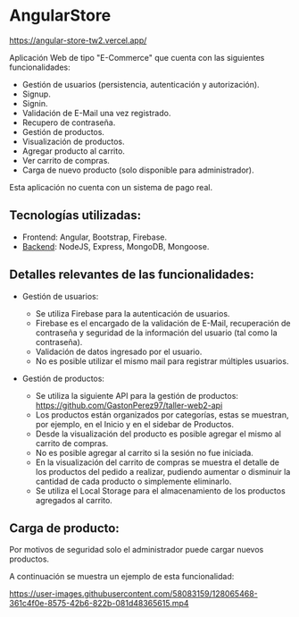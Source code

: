 # AngularStore

https://angular-store-tw2.vercel.app/

Aplicación Web de tipo "E-Commerce" que cuenta con las siguientes funcionalidades:
- Gestión de usuarios (persistencia, autenticación y autorización).
- Signup.
- Signin.
- Validación de E-Mail una vez registrado.
- Recupero de contraseña.
- Gestión de productos.
- Visualización de productos.
- Agregar producto al carrito.
- Ver carrito de compras.
- Carga de nuevo producto (solo disponible para administrador).

Esta aplicación no cuenta con un sistema de pago real.

## Tecnologías utilizadas:
- Frontend: Angular, Bootstrap, Firebase.
- [Backend](https://github.com/GastonPerez97/taller-web2-api): NodeJS, Express, MongoDB, Mongoose.

## Detalles relevantes de las funcionalidades:
- Gestión de usuarios:
  * Se utiliza Firebase para la autenticación de usuarios.
  * Firebase es el encargado de la validación de E-Mail, recuperación de contraseña y seguridad de la información del usuario (tal como la contraseña).
  * Validación de datos ingresado por el usuario.
  * No es posible utilizar el mismo mail para registrar múltiples usuarios.

- Gestión de productos:
  * Se utiliza la siguiente API para la gestión de productos: https://github.com/GastonPerez97/taller-web2-api
  * Los productos están organizados por categorías, estas se muestran, por ejemplo, en el Inicio y en el sidebar de Productos.
  * Desde la visualización del producto es posible agregar el mismo al carrito de compras.
  * No es posible agregar al carrito si la sesión no fue iniciada.
  * En la visualización del carrito de compras se muestra el detalle de los productos del pedido
a realizar, pudiendo aumentar o disminuir la cantidad de cada producto o simplemente eliminarlo.
  * Se utiliza el Local Storage para el almacenamiento de los productos agregados al carrito.

## Carga de producto:

Por motivos de seguridad solo el administrador puede cargar nuevos productos.

A continuación se muestra un ejemplo de esta funcionalidad:

https://user-images.githubusercontent.com/58083159/128065468-361c4f0e-8575-42b6-822b-081d48365615.mp4
